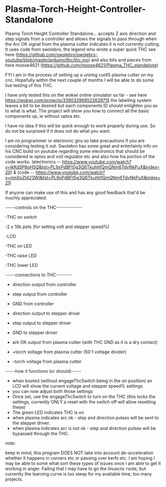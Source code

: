 # Plasma-Torch-Height-Controller-Standalone
Plasma Torch Height Controller Standalone... accepts Z axis direction and step signals from a controller and allows the signals to pass through when the Arc OK signal from the plasma cutter indicates it is not currently cutting. It uses code from swolebro, the legend who wrote a super quick THC see here (https://github.com/swolebro/swolebro-youtube/blob/master/arduino/thc/thc.ino) and also bits and pieces from here moose4621 (https://github.com/moose4621/Plasma_THC_standalone)

FYI I am in the process of setting up a unimig cut45 plasma cutter on my cnc. Hopefully within the next couple of months I will be able to do some live testing of this THC.

I have only tested this on the wokwi online simulator so far - see here https://wokwi.com/projects/339032968522629715 the labelling system leaves a bit to be desired but each components ID should enlighten you as to what is what. The project will show you how to connect all the basic components up, ie without optos etc.

I have no idea if this will be quick enough to work properly during use. So do not be surprised if it does not do what you want. 

I am no programmer or electronic giru so take precautions if you are considering testing it out. Swolebro has some great and entertainly info on his CNC build on youtube regarding some electronics that should be considered ie optos and volt regulator etc and also how his portion of the code works. (electronics  -- https://www.youtube.com/watch?v=lkKd5P8oH5Q&list=PL9xPdBFt5g3Q6TkuhhfQmQNm6TdvNkPuX&index=20) & (code -- https://www.youtube.com/watch?v=nmXoZt423WI&list=PL9xPdBFt5g3Q6TkuhhfQmQNm6TdvNkPuX&index=21)

If anyone can make use of this and has any good feedback that'd be muchly appreciated.


-----controls on the THC-------------

-THC on switch

-2 x 10k pots (for setting volt and stepper speed%)

-LCD

-THC on LED

-THC raise LED

-THC lower LED


-----connections to THC--------

- direction output from controller
- step output from controller
- GND from controller

- direction output to stepper driver
- step output to stepper driver
- GND to stepper driver

- ark OK output from plasma cutter (with THC GND as it is a dry contact) 
- +torch voltage from plasma cutter (50:1 voltage divider)
- -torch voltage from plasma cutter



-----how it functions (or should)-----

- when booted (without engageThcSwitch being in the on position) an LCD will show the current voltage and stepper speed% settings
- you can now adjust both those settings
- Once set, use the engageThcSwitch to turn on the THC (this locks the settings, currently ONLY a reset with the switch off will allow resetting these)
- The green LED indicates THC is on
- when plasma indicates arc ok - step and direction pulses will be sent to the stepper driver.
- when plasma indicates arc is not ok - step and direction pulses will be bypassed through the THC.


note:

keep in mind, this program DOES NOT take into account de-acceleration whether it happens in corners etc or passing over kerfs etc. I am hoping I may be able to some what sort these types of issues once I am able to get it working in anger. Failing that I may have to go the linuxcnc route, but currently the learning curve is too steep for my available time, too many projects.
